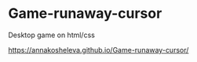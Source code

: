 # Game-runaway-cursor
Desktop game on html/css

https://annakosheleva.github.io/Game-runaway-cursor/
